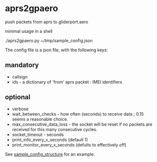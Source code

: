 # aprs2gpaero
push packets from aprs to gliderport.aero

minimal usage in a shell

./aprs2gpaero.py ~/tmp/sample_config.json

The config file is a json file, with the following keys:
## mandatory
* callsign
* ids - a dictionary of 'from' aprs packet : IMEI identifiers
## optional
* verbose
* wait_between_checks - how often (seconds) to receive data ; 0.15 seems a reasonable choice.
* max_consecutive_data_loss - the socket will be reset if no packets are received for this many consecutive cycles.
* socket_timeout - seconds
* print_info_every_x_seconds (default 1)
* print_monitor_every_x_seconds (defults to effectively off)

See [sample_config_structure](./sample_config_structure.json) for an example.